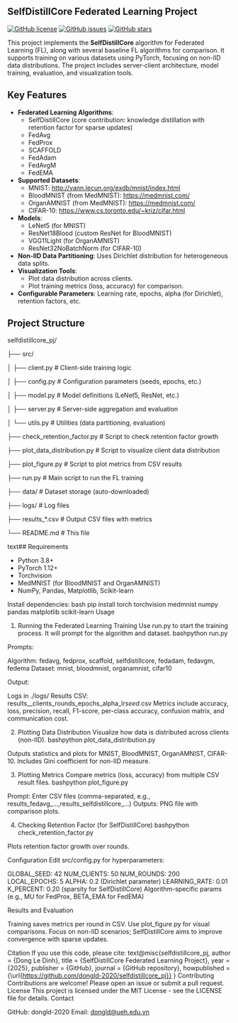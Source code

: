 ## SelfDistillCore Federated Learning Project

[![GitHub license](https://img.shields.io/github/license/dongld-2020/selfdistillcore_pj)](https://github.com/dongld-2020/selfdistillcore_pj/blob/main/LICENSE)
[![GitHub issues](https://img.shields.io/github/issues/dongld-2020/selfdistillcore_pj)](https://github.com/dongld-2020/selfdistillcore_pj/issues)
[![GitHub stars](https://img.shields.io/github/stars/dongld-2020/selfdistillcore_pj)](https://github.com/dongld-2020/selfdistillcore_pj/stargazers)

This project implements the **SelfDistillCore** algorithm for Federated Learning (FL), along with several baseline FL algorithms for comparison. It supports training on various datasets using PyTorch, focusing on non-IID data distributions. The project includes server-client architecture, model training, evaluation, and visualization tools.

## Key Features
- **Federated Learning Algorithms**:
  - SelfDistillCore (core contribution: knowledge distillation with retention factor for sparse updates)
  - FedAvg
  - FedProx
  - SCAFFOLD
  - FedAdam
  - FedAvgM
  - FedEMA
- **Supported Datasets**:
  - MNIST: http://yann.lecun.org/exdb/mnist/index.html
  - BloodMNIST (from MedMNIST): https://medmnist.com/
  - OrganAMNIST (from MedMNIST): https://medmnist.com/
  - CIFAR-10: https://www.cs.toronto.edu/~kriz/cifar.html
- **Models**:
  - LeNet5 (for MNIST)
  - ResNet18Blood (custom ResNet for BloodMNIST)
  - VGG11Light (for OrganAMNIST)
  - ResNet32NoBatchNorm (for CIFAR-10)
- **Non-IID Data Partitioning**: Uses Dirichlet distribution for heterogeneous data splits.
- **Visualization Tools**:
  - Plot data distribution across clients.
  - Plot training metrics (loss, accuracy) for comparison.
- **Configurable Parameters**: Learning rate, epochs, alpha (for Dirichlet), retention factors, etc.

## Project Structure
selfdistillcore_pj/

├── src/

│   ├── client.py          # Client-side training logic
 
│   ├── config.py          # Configuration parameters (seeds, epochs, etc.)

│   ├── model.py           # Model definitions (LeNet5, ResNet, etc.)

│   ├── server.py          # Server-side aggregation and evaluation

│   └── utils.py           # Utilities (data partitioning, evaluation)

├── check_retention_factor.py  # Script to check retention factor growth

├── plot_data_distribution.py  # Script to visualize client data distribution

├── plot_figure.py         # Script to plot metrics from CSV results

├── run.py                 # Main script to run the FL training

├── data/                  # Dataset storage (auto-downloaded)

├── logs/                  # Log files

├── results_*.csv          # Output CSV files with metrics

└── README.md              # This file


text## Requirements
- Python 3.8+
- PyTorch 1.12+
- Torchvision
- MedMNIST (for BloodMNIST and OrganAMNIST)
- NumPy, Pandas, Matplotlib, Scikit-learn

Install dependencies:
bash
pip install torch torchvision medmnist numpy pandas matplotlib scikit-learn
Usage
1. Running the Federated Learning Training
Use run.py to start the training process. It will prompt for the algorithm and dataset.
bashpython run.py

Prompts:

Algorithm: fedavg, fedprox, scaffold, selfdistillcore, fedadam, fedavgm, fedema
Dataset: mnist, bloodmnist, organamnist, cifar10


Output:

Logs in ./logs/
Results CSV: results_<algorithm>_clients<NUM>_rounds<NUM>_epochs<NUM>_alpha<ALPHA>_lr<LR>_seed<SEED>_<model>.csv
Metrics include accuracy, loss, precision, recall, F1-score, per-class accuracy, confusion matrix, and communication cost.



2. Plotting Data Distribution
Visualize how data is distributed across clients (non-IID).
bashpython plot_data_distribution.py

Outputs statistics and plots for MNIST, BloodMNIST, OrganAMNIST, CIFAR-10.
Includes Gini coefficient for non-IID measure.

3. Plotting Metrics
Compare metrics (loss, accuracy) from multiple CSV result files.
bashpython plot_figure.py

Prompt: Enter CSV files (comma-separated, e.g., results_fedavg_...,results_selfdistillcore_...)
Outputs: PNG file with comparison plots.

4. Checking Retention Factor (for SelfDistillCore)
bashpython check_retention_factor.py

Plots retention factor growth over rounds.

Configuration
Edit src/config.py for hyperparameters:

GLOBAL_SEED: 42
NUM_CLIENTS: 50
NUM_ROUNDS: 200
LOCAL_EPOCHS: 5
ALPHA: 0.2 (Dirichlet parameter)
LEARNING_RATE: 0.01
K_PERCENT: 0.20 (sparsity for SelfDistillCore)
Algorithm-specific params (e.g., MU for FedProx, BETA_EMA for FedEMA)

Results and Evaluation

Training saves metrics per round in CSV.
Use plot_figure.py for visual comparisons.
Focus on non-IID scenarios; SelfDistillCore aims to improve convergence with sparse updates.

Citation
If you use this code, please cite:
text@misc{selfdistillcore_pj,
  author = {Dong Le Dinh},
  title = {SelfDistillCore Federated Learning Project},
  year = {2025},
  publisher = {GitHub},
  journal = {GitHub repository},
  howpublished = {\url{https://github.com/dongld-2020/selfdistillcore_pj}}
}
Contributing
Contributions are welcome! Please open an issue or submit a pull request.
License
This project is licensed under the MIT License - see the LICENSE file for details.
Contact

GitHub: dongld-2020
Email: dongld@ueh.edu.vn
